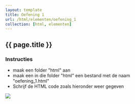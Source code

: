 ```yaml
---
layout: template
title: Oefening 1
url: /html/elementen/oefening_1
collection: [html, elementen]
---
```


## {{ page.title }}

<div class="highlight">
    <h3>Instructies</h3>
    <ul>
        <li>maak een folder "html" aan</li>
        <li>maak een in die folder "html" een bestand met de naam "oefening_1.html"</li>
        <li>Schrijf de HTML code zoals hieronder weer gegeven</li>
    </ul>
</div>

<img class="shadow center" src="{{ '/html/elementen/images/oefening_1.png' | relative_url}}" />